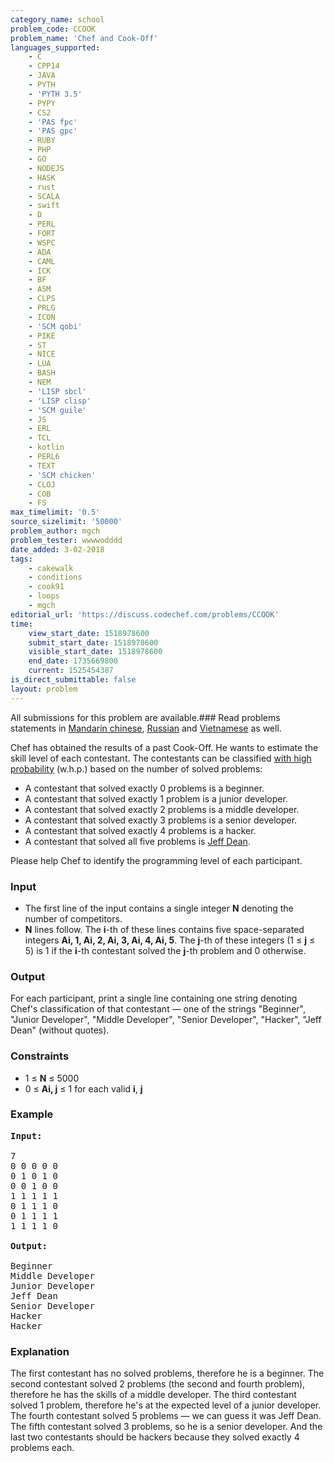 ```yaml
---
category_name: school
problem_code: CCOOK
problem_name: 'Chef and Cook-Off'
languages_supported:
    - C
    - CPP14
    - JAVA
    - PYTH
    - 'PYTH 3.5'
    - PYPY
    - CS2
    - 'PAS fpc'
    - 'PAS gpc'
    - RUBY
    - PHP
    - GO
    - NODEJS
    - HASK
    - rust
    - SCALA
    - swift
    - D
    - PERL
    - FORT
    - WSPC
    - ADA
    - CAML
    - ICK
    - BF
    - ASM
    - CLPS
    - PRLG
    - ICON
    - 'SCM qobi'
    - PIKE
    - ST
    - NICE
    - LUA
    - BASH
    - NEM
    - 'LISP sbcl'
    - 'LISP clisp'
    - 'SCM guile'
    - JS
    - ERL
    - TCL
    - kotlin
    - PERL6
    - TEXT
    - 'SCM chicken'
    - CLOJ
    - COB
    - FS
max_timelimit: '0.5'
source_sizelimit: '50000'
problem_author: mgch
problem_tester: wwwwodddd
date_added: 3-02-2018
tags:
    - cakewalk
    - conditions
    - cook91
    - loops
    - mgch
editorial_url: 'https://discuss.codechef.com/problems/CCOOK'
time:
    view_start_date: 1518978600
    submit_start_date: 1518978600
    visible_start_date: 1518978600
    end_date: 1735669800
    current: 1525454387
is_direct_submittable: false
layout: problem
---
```

All submissions for this problem are available.### Read problems statements in [Mandarin chinese](http://www.codechef.com/download/translated/COOK91/mandarin/CCOOK.pdf), [Russian](http://www.codechef.com/download/translated/COOK91/russian/CCOOK.pdf) and [Vietnamese](http://www.codechef.com/download/translated/COOK91/vietnamese/CCOOK.pdf) as well.

Chef has obtained the results of a past Cook-Off. He wants to estimate the skill level of each contestant. The contestants can be classified [with high probability](https://en.wikipedia.org/wiki/With_high_probability) (w.h.p.) based on the number of solved problems:

- A contestant that solved exactly 0 problems is a beginner.
- A contestant that solved exactly 1 problem is a junior developer.
- A contestant that solved exactly 2 problems is a middle developer.
- A contestant that solved exactly 3 problems is a senior developer.
- A contestant that solved exactly 4 problems is a hacker.
- A contestant that solved all five problems is [Jeff Dean](https://www.quora.com/What-are-all-the-Jeff-Dean-facts).

Please help Chef to identify the programming level of each participant.

### Input

- The first line of the input contains a single integer **N** denoting the number of competitors.
- **N** lines follow. The **i**-th of these lines contains five space-separated integers **Ai, 1, Ai, 2, Ai, 3, Ai, 4, Ai, 5**. The **j**-th of these integers (1 ≤ **j** ≤ 5) is 1 if the **i**-th contestant solved the **j**-th problem and 0 otherwise.

### Output

For each participant, print a single line containing one string denoting Chef's classification of that contestant — one of the strings "Beginner", "Junior Developer", "Middle Developer", "Senior Developer", "Hacker", "Jeff Dean" (without quotes).

### Constraints

- 1 ≤ **N** ≤ 5000
- 0 ≤ **Ai, j** ≤ 1 for each valid **i**, **j**

### Example

<pre><b>Input:</b>

7
0 0 0 0 0
0 1 0 1 0
0 0 1 0 0
1 1 1 1 1
0 1 1 1 0
0 1 1 1 1
1 1 1 1 0

<b>Output:</b>

Beginner
Middle Developer
Junior Developer
Jeff Dean
Senior Developer
Hacker
Hacker
</pre>
### Explanation

The first contestant has no solved problems, therefore he is a beginner. The second contestant solved 2 problems (the second and fourth problem), therefore he has the skills of a middle developer. The third contestant solved 1 problem, therefore he's at the expected level of a junior developer. The fourth contestant solved 5 problems — we can guess it was Jeff Dean. The fifth contestant solved 3 problems, so he is a senior developer. And the last two contestants should be hackers because they solved exactly 4 problems each.
